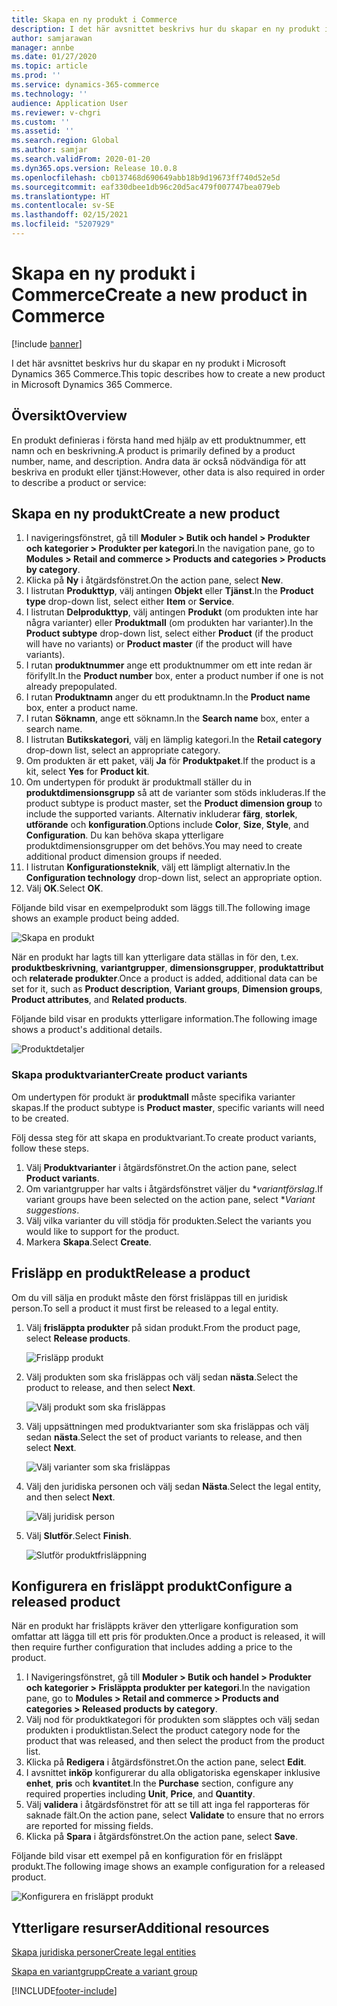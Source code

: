```yaml
---
title: Skapa en ny produkt i Commerce
description: I det här avsnittet beskrivs hur du skapar en ny produkt i Microsoft Dynamics 365 Commerce.
author: samjarawan
manager: annbe
ms.date: 01/27/2020
ms.topic: article
ms.prod: ''
ms.service: dynamics-365-commerce
ms.technology: ''
audience: Application User
ms.reviewer: v-chgri
ms.custom: ''
ms.assetid: ''
ms.search.region: Global
ms.author: samjar
ms.search.validFrom: 2020-01-20
ms.dyn365.ops.version: Release 10.0.8
ms.openlocfilehash: cb0137468d690649abb18b9d19673ff740d52e5d
ms.sourcegitcommit: eaf330dbee1db96c20d5ac479f007747bea079eb
ms.translationtype: HT
ms.contentlocale: sv-SE
ms.lasthandoff: 02/15/2021
ms.locfileid: "5207929"
---
```

# <a name="create-a-new-product-in-commerce"></a><span data-ttu-id="07603-103">Skapa en ny produkt i Commerce</span><span class="sxs-lookup"><span data-stu-id="07603-103">Create a new product in Commerce</span></span>


[!include [banner](includes/banner.md)]

<span data-ttu-id="07603-104">I det här avsnittet beskrivs hur du skapar en ny produkt i Microsoft Dynamics 365 Commerce.</span><span class="sxs-lookup"><span data-stu-id="07603-104">This topic describes how to create a new product in Microsoft Dynamics 365 Commerce.</span></span>

## <a name="overview"></a><span data-ttu-id="07603-105">Översikt</span><span class="sxs-lookup"><span data-stu-id="07603-105">Overview</span></span>

<span data-ttu-id="07603-106">En produkt definieras i första hand med hjälp av ett produktnummer, ett namn och en beskrivning.</span><span class="sxs-lookup"><span data-stu-id="07603-106">A product is primarily defined by a product number, name, and description.</span></span> <span data-ttu-id="07603-107">Andra data är också nödvändiga för att beskriva en produkt eller tjänst:</span><span class="sxs-lookup"><span data-stu-id="07603-107">However, other data is also required in order to describe a product or service:</span></span>

## <a name="create-a-new-product"></a><span data-ttu-id="07603-108">Skapa en ny produkt</span><span class="sxs-lookup"><span data-stu-id="07603-108">Create a new product</span></span>

1. <span data-ttu-id="07603-109">I navigeringsfönstret, gå till **Moduler \> Butik och handel \> Produkter och kategorier \> Produkter per kategori**.</span><span class="sxs-lookup"><span data-stu-id="07603-109">In the navigation pane, go to **Modules \> Retail and commerce \> Products and categories \> Products by category**.</span></span>
1. <span data-ttu-id="07603-110">Klicka på **Ny** i åtgärdsfönstret.</span><span class="sxs-lookup"><span data-stu-id="07603-110">On the action pane, select **New**.</span></span>
1. <span data-ttu-id="07603-111">I listrutan **Produkttyp**, välj antingen **Objekt** eller **Tjänst**.</span><span class="sxs-lookup"><span data-stu-id="07603-111">In the **Product type** drop-down list, select either **Item** or **Service**.</span></span>
1. <span data-ttu-id="07603-112">I listrutan **Delprodukttyp**, välj antingen **Produkt** (om produkten inte har några varianter) eller **Produktmall** (om produkten har varianter).</span><span class="sxs-lookup"><span data-stu-id="07603-112">In the **Product subtype** drop-down list, select either **Product** (if the product will have no variants) or **Product master** (if the product will have variants).</span></span>
1. <span data-ttu-id="07603-113">I rutan **produktnummer** ange ett produktnummer om ett inte redan är förifyllt.</span><span class="sxs-lookup"><span data-stu-id="07603-113">In the **Product number** box, enter a product number if one is not already prepopulated.</span></span>
1. <span data-ttu-id="07603-114">I rutan **Produktnamn** anger du ett produktnamn.</span><span class="sxs-lookup"><span data-stu-id="07603-114">In the **Product name** box, enter a product name.</span></span>
1. <span data-ttu-id="07603-115">I rutan **Söknamn**, ange ett söknamn.</span><span class="sxs-lookup"><span data-stu-id="07603-115">In the **Search name** box, enter a search name.</span></span>
1. <span data-ttu-id="07603-116">I listrutan **Butikskategori**, välj en lämplig kategori.</span><span class="sxs-lookup"><span data-stu-id="07603-116">In the **Retail category** drop-down list, select an appropriate category.</span></span>
1. <span data-ttu-id="07603-117">Om produkten är ett paket, välj **Ja** för **Produktpaket**.</span><span class="sxs-lookup"><span data-stu-id="07603-117">If the product is a kit, select **Yes** for **Product kit**.</span></span>
1. <span data-ttu-id="07603-118">Om undertypen för produkt är produktmall ställer du in **produktdimensionsgrupp** så att de varianter som stöds inkluderas.</span><span class="sxs-lookup"><span data-stu-id="07603-118">If the product subtype is product master, set the **Product dimension group** to include the supported variants.</span></span> <span data-ttu-id="07603-119">Alternativ inkluderar **färg**, **storlek**, **utförande** och **konfiguration**.</span><span class="sxs-lookup"><span data-stu-id="07603-119">Options include **Color**, **Size**, **Style**, and **Configuration**.</span></span> <span data-ttu-id="07603-120">Du kan behöva skapa ytterligare produktdimensionsgrupper om det behövs.</span><span class="sxs-lookup"><span data-stu-id="07603-120">You may need to create additional product dimension groups if needed.</span></span>
1. <span data-ttu-id="07603-121">I listrutan **Konfigurationsteknik**, välj ett lämpligt alternativ.</span><span class="sxs-lookup"><span data-stu-id="07603-121">In the **Configuration technology** drop-down list, select an appropriate option.</span></span>
1. <span data-ttu-id="07603-122">Välj **OK**.</span><span class="sxs-lookup"><span data-stu-id="07603-122">Select **OK**.</span></span>

<span data-ttu-id="07603-123">Följande bild visar en exempelprodukt som läggs till.</span><span class="sxs-lookup"><span data-stu-id="07603-123">The following image shows an example product being added.</span></span>

![Skapa en produkt](media/create-new-product.png)

<span data-ttu-id="07603-125">När en produkt har lagts till kan ytterligare data ställas in för den, t.ex. **produktbeskrivning**, **variantgrupper**, **dimensionsgrupper**, **produktattribut** och **relaterade produkter**.</span><span class="sxs-lookup"><span data-stu-id="07603-125">Once a product is added, additional data can be set for it, such as **Product description**, **Variant groups**, **Dimension groups**, **Product attributes**, and **Related products**.</span></span>

<span data-ttu-id="07603-126">Följande bild visar en produkts ytterligare information.</span><span class="sxs-lookup"><span data-stu-id="07603-126">The following image shows a product's additional details.</span></span>

![Produktdetaljer](media/create-new-product-2.png)

### <a name="create-product-variants"></a><span data-ttu-id="07603-128">Skapa produktvarianter</span><span class="sxs-lookup"><span data-stu-id="07603-128">Create product variants</span></span>

<span data-ttu-id="07603-129">Om undertypen för produkt är **produktmall** måste specifika varianter skapas.</span><span class="sxs-lookup"><span data-stu-id="07603-129">If the product subtype is **Product master**, specific variants will need to be created.</span></span> 

<span data-ttu-id="07603-130">Följ dessa steg för att skapa en produktvariant.</span><span class="sxs-lookup"><span data-stu-id="07603-130">To create product variants, follow these steps.</span></span>

1. <span data-ttu-id="07603-131">Välj **Produktvarianter** i åtgärdsfönstret.</span><span class="sxs-lookup"><span data-stu-id="07603-131">On the action pane, select **Product variants**.</span></span>
1. <span data-ttu-id="07603-132">Om variantgrupper har valts i åtgärdsfönstret väljer du \**variantförslag*.</span><span class="sxs-lookup"><span data-stu-id="07603-132">If variant groups have been selected on the action pane, select \**Variant suggestions*.</span></span>
1. <span data-ttu-id="07603-133">Välj vilka varianter du vill stödja för produkten.</span><span class="sxs-lookup"><span data-stu-id="07603-133">Select the variants you would like to support for the product.</span></span>
1. <span data-ttu-id="07603-134">Markera **Skapa**.</span><span class="sxs-lookup"><span data-stu-id="07603-134">Select **Create**.</span></span>

## <a name="release-a-product"></a><span data-ttu-id="07603-135">Frisläpp en produkt</span><span class="sxs-lookup"><span data-stu-id="07603-135">Release a product</span></span>

<span data-ttu-id="07603-136">Om du vill sälja en produkt måste den först frisläppas till en juridisk person.</span><span class="sxs-lookup"><span data-stu-id="07603-136">To sell a product it must first be released to a legal entity.</span></span>

1. <span data-ttu-id="07603-137">Välj **frisläppta produkter** på sidan produkt.</span><span class="sxs-lookup"><span data-stu-id="07603-137">From the product page, select **Release products**.</span></span>

    ![Frisläpp produkt](media/create-new-product-3.png)

1. <span data-ttu-id="07603-139">Välj produkten som ska frisläppas och välj sedan **nästa**.</span><span class="sxs-lookup"><span data-stu-id="07603-139">Select the product to release, and then select **Next**.</span></span>

    ![Välj produkt som ska frisläppas](media/create-new-product-4.png)

1. <span data-ttu-id="07603-141">Välj uppsättningen med produktvarianter som ska frisläppas och välj sedan **nästa**.</span><span class="sxs-lookup"><span data-stu-id="07603-141">Select the set of product variants to release, and then select **Next**.</span></span>

    ![Välj varianter som ska frisläppas](media/create-new-product-5.png)

1. <span data-ttu-id="07603-143">Välj den juridiska personen och välj sedan **Nästa**.</span><span class="sxs-lookup"><span data-stu-id="07603-143">Select the legal entity, and then select **Next**.</span></span>

    ![Välj juridisk person](media/create-new-product-6.png)

1. <span data-ttu-id="07603-145">Välj **Slutför**.</span><span class="sxs-lookup"><span data-stu-id="07603-145">Select **Finish**.</span></span>

    ![Slutför produktfrisläppning](media/create-new-product-7.png)

## <a name="configure-a-released-product"></a><span data-ttu-id="07603-147">Konfigurera en frisläppt produkt</span><span class="sxs-lookup"><span data-stu-id="07603-147">Configure a released product</span></span>

<span data-ttu-id="07603-148">När en produkt har frisläppts kräver den ytterligare konfiguration som omfattar att lägga till ett pris för produkten.</span><span class="sxs-lookup"><span data-stu-id="07603-148">Once a product is released, it will then require further configuration that includes adding a price to the product.</span></span>

1. <span data-ttu-id="07603-149">I Navigeringsfönstret, gå till **Moduler \> Butik och handel \> Produkter och kategorier \> Frisläppta produkter per kategori**.</span><span class="sxs-lookup"><span data-stu-id="07603-149">In the navigation pane, go to **Modules \> Retail and commerce \> Products and categories \> Released products by category**.</span></span>
1. <span data-ttu-id="07603-150">Välj nod för produktkategori för produkten som släpptes och välj sedan produkten i produktlistan.</span><span class="sxs-lookup"><span data-stu-id="07603-150">Select the product category node for the product that was released, and then select the product from the product list.</span></span>
1. <span data-ttu-id="07603-151">Klicka på **Redigera** i åtgärdsfönstret.</span><span class="sxs-lookup"><span data-stu-id="07603-151">On the action pane, select **Edit**.</span></span>
1. <span data-ttu-id="07603-152">I avsnittet **inköp** konfigurerar du alla obligatoriska egenskaper inklusive **enhet**, **pris** och **kvantitet**.</span><span class="sxs-lookup"><span data-stu-id="07603-152">In the **Purchase** section, configure any required properties including **Unit**, **Price**,  and **Quantity**.</span></span>
1. <span data-ttu-id="07603-153">Välj **validera** i åtgärdsfönstret för att se till att inga fel rapporteras för saknade fält.</span><span class="sxs-lookup"><span data-stu-id="07603-153">On the action pane, select **Validate** to ensure that no errors are reported for missing fields.</span></span>
1. <span data-ttu-id="07603-154">Klicka på **Spara** i åtgärdsfönstret.</span><span class="sxs-lookup"><span data-stu-id="07603-154">On the action pane, select **Save**.</span></span>

<span data-ttu-id="07603-155">Följande bild visar ett exempel på en konfiguration för en frisläppt produkt.</span><span class="sxs-lookup"><span data-stu-id="07603-155">The following image shows an example configuration for a released product.</span></span>

![Konfigurera en frisläppt produkt](media/create-new-product-8.png)

## <a name="additional-resources"></a><span data-ttu-id="07603-157">Ytterligare resurser</span><span class="sxs-lookup"><span data-stu-id="07603-157">Additional resources</span></span>

[<span data-ttu-id="07603-158">Skapa juridiska personer</span><span class="sxs-lookup"><span data-stu-id="07603-158">Create legal entities</span></span>](channels-legal-entities.md)

[<span data-ttu-id="07603-159">Skapa en variantgrupp</span><span class="sxs-lookup"><span data-stu-id="07603-159">Create a variant group</span></span>](create-variant-group.md) 


[!INCLUDE[footer-include](../includes/footer-banner.md)]
